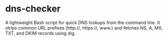# dns-checker
A lightweight Bash script for quick DNS lookups from the command line. It strips common URL prefixes (http://, https://, www.) and fetches NS, A, MX, TXT, and DKIM records using dig.

